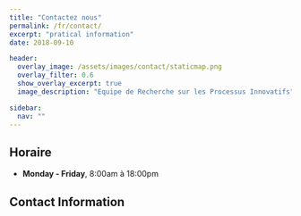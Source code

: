 ```yaml
---
title: "Contactez nous"
permalink: /fr/contact/
excerpt: "pratical information"
date: 2018-09-10

header:
  overlay_image: /assets/images/contact/staticmap.png
  overlay_filter: 0.6
  show_overlay_excerpt: true 
  image_description: "Equipe de Recherche sur les Processus Innovatifs"

sidebar:
  nav: ""
---
```


## Horaire

- **Monday - Friday**, 8:00am à 18:00pm 

## Contact Information